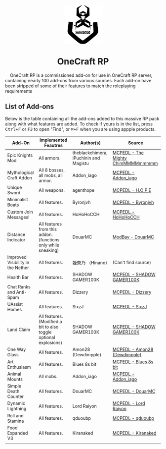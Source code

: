 <div align="center">
	<img src="https://github.com/Virus5600/OneCraft-RP/blob/4005bef8e67b1322e75566d970aa915e1b919b98/BP/pack_icon.png" alt="OneCraft RP Logo" title="OneCraft RP Logo" width="25%" align="center"/>
</div>

<h1 align="center">OneCraft RP</h1>
&nbsp;&nbsp;&nbsp;&nbsp;OneCraft RP is a commissioned add-on for use in OneCraft RP server, containing nearly 100 add-ons from various sources. Each add-on have been stripped of some of their features to match the 
roleplaying requirements

## List of Add-ons
Below is the table containing all the add-ons added to this massive RP pack along with what features are added. To check if yours is in the list,
press <kbd>Ctrl+F</kbd> or <kbd>F3</kbd> to open "Find", or <kbd>⌘+F</kbd> when you are using appple products.

| Add-On | Implemented Feautres | Author(s) | Source |
|--------|----------------------|---------|--------|
| Epic Knights Mod | All armors. | theblackchimera, iPuchinin and Magistu | [MCPEDL - The Mighty ChimMMMMmmmmm](https://mcpedl.com/the-epic-knights-mod/) |
| Mythological Craft Addon | All 8 bosses, all mobs, all armor. | Addon_iago | [MCPEDL - Addon_iago](https://mcpedl.com/mythological-craft-addon/) |
| Unique Sword | All weapons. | agenthope | [MCPEDL - H.O.P.E](https://mcpedl.com/unique-sword/) |
| Minimalist Boats | All features. | Byronjvh | [MCPEDL - Byronjvh](https://mcpedl.com/minimalist-boats-addon-1-2/) |
| Custom Join Messages! | All features. | HoHoHoCCH | [MCPEDL - HoHoHoCCH](https://mcpedl.com/custom-join-messages-customizable/) |
| Distance Indicator | All features from this addon. (functions only while sneaking) | DouarMC | [ModBay - DouarMC](https://modbay.org/mods/1260-distance-indicator.html) |
| Improved Visibility in the Nether | All features. | 姫奈乃 （Hinano） | (Can't find source) |
| Health Bar | All features. | SHADOW GAMER100K | [MCPEDL - SHADOW GAMER100K](https://mcpedl.com/health-bar-works-with-addons-mobs/) |
| Chat Ranks and Anti-Spam | All features. | Dizzery | [MCPEDL - Dizzery](https://mcpedl.com/chat-ranks-anti-spam/) |
| UAssist Homes | All features. | SixzJ | [MCPEDL - SixzJ](https://mcpedl.com/uassist-homes-v0-1/) |
| Land Claim | All features. (Modified a bit to also toggle optional explosions) | SHADOW GAMER100K | [MCPEDL - SHADOW GAMER100K](https://mcpedl.com/land-claim/) |
| One Way Glass | All features. | Amon28 (Dewdimpple) | [MCPEDL - Amon28 (Dewdimpple)](https://mcpedl.com/one-way-glass-addon/) |
| Art Enthusiasm | All features. | Blues 8s bit | [MCPEDL - Blues 8s bit](https://mcpedl.com/art-enthusiams/) |
| Animal Mounts | All mobs. | Addon_iago | [MCPEDL - Addon_iago](https://mcpedl.com/animal-mounts-addon-v1-0/) |
| Simple Death Counter | All features. | DouarMC | [MCPEDL - DouarMC](https://mcpedl.com/douarmc-simple-death-counter/) |
| Dynamic Lightning | All features. | Lord Raiyon | [MCPEDL - Lord Raiyon](https://mcpedl.com/raiyons-dynamic-light-addon/) |
| Roll and Stamina | All features. | qduoubp | [MCPEDL - qduoubp](https://mcpedl.com/roll-and-stamina/) |
| Food Expanded V3 | All features. | Kiranaked | [MCPEDL - Kiranaked](https://mcpedl.com/food-expanded-more-food-to-minecraft/) |
|  |  |  |  |
